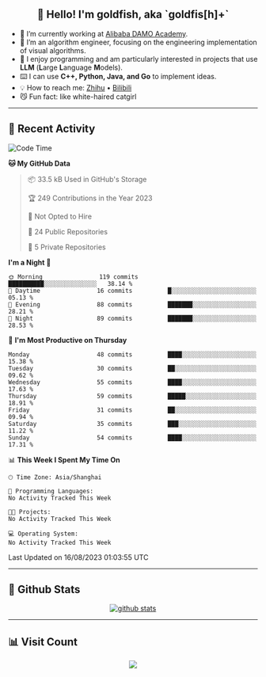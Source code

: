 
<h2 align="center">👋 Hello! I'm goldfish, aka `goldfis[h]+`</h2>

- 📍 I’m currently working at [Alibaba DAMO Academy](https://damo.alibaba.com/).  
- 🌱 I’m an algorithm engineer, focusing on the engineering implementation of visual algorithms.  
- 💬 I enjoy programming and am particularly interested in projects that use **LLM** (**L**arge **L**anguage **M**odels).   
- ⌨️ I can use **C++, Python, Java, and Go** to implement ideas.  
- 💡 How to reach me: [Zhihu](https://www.zhihu.com/people/goldfishh) • [Bilibili](https://space.bilibili.com/11349246)  
- 😼 Fun fact: like white-haired catgirl  

-------

## 🔧 Recent Activity

<!--START_SECTION:waka-->
![Code Time](http://img.shields.io/badge/Code%20Time-13%20hrs%2028%20mins-blue)

**🐱 My GitHub Data** 

> 📦 33.5 kB Used in GitHub's Storage 
 > 
> 🏆 249 Contributions in the Year 2023
 > 
> 🚫 Not Opted to Hire
 > 
> 📜 24 Public Repositories 
 > 
> 🔑 5 Private Repositories 
 > 
**I'm a Night 🦉** 

```text
🌞 Morning                119 commits         ██████████░░░░░░░░░░░░░░░   38.14 % 
🌆 Daytime                16 commits          █░░░░░░░░░░░░░░░░░░░░░░░░   05.13 % 
🌃 Evening                88 commits          ███████░░░░░░░░░░░░░░░░░░   28.21 % 
🌙 Night                  89 commits          ███████░░░░░░░░░░░░░░░░░░   28.53 % 
```
📅 **I'm Most Productive on Thursday** 

```text
Monday                   48 commits          ████░░░░░░░░░░░░░░░░░░░░░   15.38 % 
Tuesday                  30 commits          ██░░░░░░░░░░░░░░░░░░░░░░░   09.62 % 
Wednesday                55 commits          ████░░░░░░░░░░░░░░░░░░░░░   17.63 % 
Thursday                 59 commits          █████░░░░░░░░░░░░░░░░░░░░   18.91 % 
Friday                   31 commits          ██░░░░░░░░░░░░░░░░░░░░░░░   09.94 % 
Saturday                 35 commits          ███░░░░░░░░░░░░░░░░░░░░░░   11.22 % 
Sunday                   54 commits          ████░░░░░░░░░░░░░░░░░░░░░   17.31 % 
```


📊 **This Week I Spent My Time On** 

```text
🕑︎ Time Zone: Asia/Shanghai

💬 Programming Languages: 
No Activity Tracked This Week

🐱‍💻 Projects: 
No Activity Tracked This Week

💻 Operating System: 
No Activity Tracked This Week
```


 Last Updated on 16/08/2023 01:03:55 UTC
<!--END_SECTION:waka-->

-------

## 📆 Github Stats

<p align="center">
    <a href="https://github.com/anuraghazra/github-readme-stats">
      <img src="https://github-readme-stats.vercel.app/api?username=goldfishh&show_icons=true&theme=dracula" alt="github stats" />
    </a>
</p>

-------

## 📊 Visit Count

<p align="center">
  <a href="https://count.getloli.com/"><img src="https://count.getloli.com/get/@:goldfishh?theme=rule34"></a>
</p>
